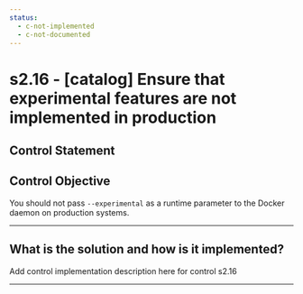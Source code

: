 ```yaml
---
status:
  - c-not-implemented
  - c-not-documented
---
```


# s2.16 - \[catalog\] Ensure that experimental features are not implemented in production

## Control Statement

## Control Objective

You should not pass `--experimental` as a runtime parameter to the Docker daemon on production systems.

______________________________________________________________________

## What is the solution and how is it implemented?

Add control implementation description here for control s2.16

______________________________________________________________________
